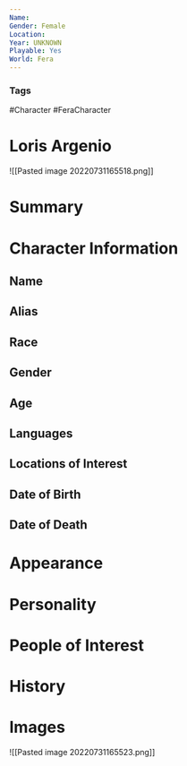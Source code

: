 ```yaml
---
Name: 
Gender: Female
Location: 
Year: UNKNOWN
Playable: Yes
World: Fera
---
```


### Tags
#Character #FeraCharacter 

# Loris Argenio
![[Pasted image 20220731165518.png]]
# Summary


# Character Information

## Name

## Alias

## Race

## Gender

## Age

## Languages

## Locations of Interest

## Date of Birth

## Date of Death

# Appearance

# Personality

# People of Interest

# History

# Images
![[Pasted image 20220731165523.png]]